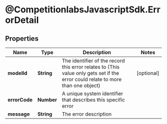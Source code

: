 # @CompetitionlabsJavascriptSdk.ErrorDetail

## Properties

Name | Type | Description | Notes
------------ | ------------- | ------------- | -------------
**modelId** | **String** | The identifier of the record this error relates to (This value only gets set if the error could relate to more than one object) | [optional] 
**errorCode** | **Number** | A unique system identifier that describes this specific error | 
**message** | **String** | The error description | 


